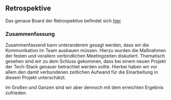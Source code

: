 ## Retrospektive
Das genaue Board der Retrospektive befindet sich [hier](images/Retrospektive.pdf)
### Zusammenfassung
Zusammenfassend kann unteranderem gesagt werden, dass wir die Kommunikation im Team ausbauen müssen. Hierzu wurden die Maßnahmen der festen und vorallem verbindlichen Meetingzeiten diskutiert.
Thematisch gesehen sind wir zu dem Schluss gekommen, dass bei einem neuen Projekt der Tech-Stack genauer betrachtet werden sollte. Hierbei haben wir vor allem den damit verbundenen zeitlichen Aufwand für die Einarbeitung in diesem Projekt unterschätzt. 

Im Großen und Ganzen sind wir aber dennoch mit dem erreichten Ergebnis zufrieden.
